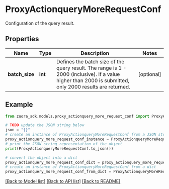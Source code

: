# ProxyActionqueryMoreRequestConf

Configuration of the query result.

## Properties

Name | Type | Description | Notes
------------ | ------------- | ------------- | -------------
**batch_size** | **int** | Defines the batch size of the query result. The range is 1 - 2000 (inclusive). If a value higher than 2000 is submitted, only 2000 results are returned. | [optional] 

## Example

```python
from zuora_sdk.models.proxy_actionquery_more_request_conf import ProxyActionqueryMoreRequestConf

# TODO update the JSON string below
json = "{}"
# create an instance of ProxyActionqueryMoreRequestConf from a JSON string
proxy_actionquery_more_request_conf_instance = ProxyActionqueryMoreRequestConf.from_json(json)
# print the JSON string representation of the object
print(ProxyActionqueryMoreRequestConf.to_json())

# convert the object into a dict
proxy_actionquery_more_request_conf_dict = proxy_actionquery_more_request_conf_instance.to_dict()
# create an instance of ProxyActionqueryMoreRequestConf from a dict
proxy_actionquery_more_request_conf_from_dict = ProxyActionqueryMoreRequestConf.from_dict(proxy_actionquery_more_request_conf_dict)
```
[[Back to Model list]](../README.md#documentation-for-models) [[Back to API list]](../README.md#documentation-for-api-endpoints) [[Back to README]](../README.md)


